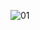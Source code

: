 
![01](https://user-images.githubusercontent.com/103391104/206937123-67a17cc4-1786-4d50-bddd-683d3fc7cadf.png)
